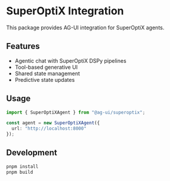 # SuperOptiX Integration

This package provides AG-UI integration for SuperOptiX agents.

## Features

- Agentic chat with SuperOptiX DSPy pipelines
- Tool-based generative UI
- Shared state management
- Predictive state updates

## Usage

```typescript
import { SuperOptiXAgent } from "@ag-ui/superoptix";

const agent = new SuperOptiXAgent({
  url: "http://localhost:8000"
});
```

## Development

```bash
pnpm install
pnpm build
```
